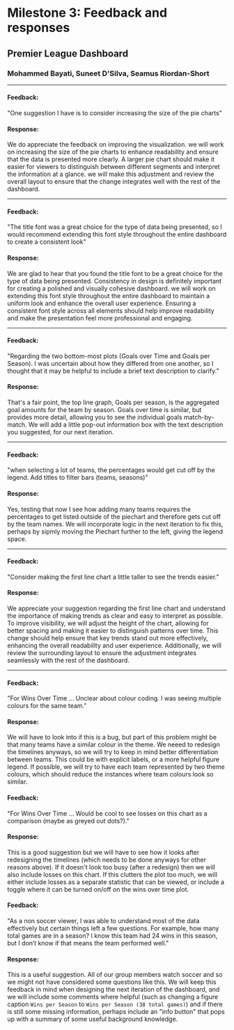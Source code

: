 # Milestone 3: Feedback and responses

## Premier League Dashboard

### Mohammed Bayati, Suneet D'Silva, Seamus Riordan-Short

---

#### Feedback:

"One suggestion I have is to consider increasing the size of the pie charts"

#### Response:

We do appreciate the feedback on improving the visualization. we will work on increasing the size of the pie charts to enhance readability and ensure that the data is presented more clearly. A larger pie chart should make it easier for viewers to distinguish between different segments and interpret the information at a glance. we will make this adjustment and review the overall layout to ensure that the change integrates well with the rest of the dashboard.

---

#### Feedback:

"The title font was a great choice for the type of data being presented, so I would recommend extending this font style throughout the entire dashboard to create a consistent look"

#### Response:

We are glad to hear that you found the title font to be a great choice for the type of data being presented. Consistency in design is definitely important for creating a polished and visually cohesive dashboard. we will work on extending this font style throughout the entire dashboard to maintain a uniform look and enhance the overall user experience. Ensuring a consistent font style across all elements should help improve readability and make the presentation feel more professional and engaging.

---

#### Feedback:

"Regarding the two bottom-most plots (Goals over Time and Goals per Season). I was uncertain about how they differed from one another, so I thought that it may be helpful to include a brief text description to clarify."

#### Response:

That's a fair point, the top line graph, Goals per season, is the aggregated goal amounts for the team by season. Goals over time is similar, but provides more detail, allowing you to see the individual goals match-by-match. We will add a little pop-out information box with the text description you suggested, for our next iteration. 

---

#### Feedback:

"when selecting a lot of teams, the percentages would get cut off by the legend. Add titles to filter bars (teams, seasons)"

#### Response:

Yes, testing that now I see how adding many teams requires the percentages to get listed outside of the piechart and therefore gets cut off by the team names. We will incorporate logic in the next iteration to fix this, perhaps by sipmly moving the Piechart further to the left, giving the legend space.  

---

#### Feedback:

"Consider making the first line chart a little taller to see the trends easier."

#### Response:

We appreciate your suggestion regarding the first line chart and understand the importance of making trends as clear and easy to interpret as possible. To improve visibility, we will adjust the height of the chart, allowing for better spacing and making it easier to distinguish patterns over time. This change should help ensure that key trends stand out more effectively, enhancing the overall readability and user experience. Additionally, we will review the surrounding layout to ensure the adjustment integrates seamlessly with the rest of the dashboard.

---

#### Feedback:

"For Wins Over Time ... Unclear about colour coding. I was seeing multiple colours for the same team."

#### Response:

We will have to look into if this is a bug, but part of this problem might be that many teams have a similar colour in the theme. We neeed to redesign the timelines anyways, so we will try to keep in mind better differentiation between teams. This could be with explicit labels, or a more helpful
figure legend. If possible, we will try to have each team represented by two theme colours, which should reduce the instances where team colours look so similar.

#### Feedback:

"For Wins Over Time ... Would be cool to see losses on this chart as a comparison (maybe as greyed out dots?)."

#### Response:

This is a good suggestion but we will have to see how it looks after redesigning the timelines (which needs to be done anyways for other reasons above). If it doesn't look too busy (after a redesign) then we will also include losses on this chart. If this clutters the plot too much, we
will either include losses as a separate statistic that can be viewed, or include a toggle where it can be turned on/off on the wins over time plot.

#### Feedback:

"As a non soccer viewer, I was able to understand most of the data effectively but certain things left a few questions. For example, how many total games are in a season? I know this team had 24 wins in this season, but I don’t know if that means the team performed well."

#### Response:

This is a useful suggestion. All of our group members watch soccer and so we might not have considered some questions like this. We will keep this feedback in mind when designing the next iteration of the dashboard, and we will include some comments where helpful
(such as changing a figure caption `Wins per Season` to `Wins per Season (38 total games)`) and if there is still some missing information, perhaps include an "info button" that pops up with a summary of some useful background knowledge.
